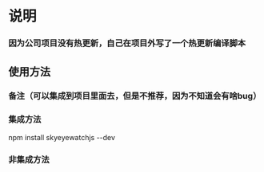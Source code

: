 # 说明

### 因为公司项目没有热更新，自己在项目外写了一个热更新编译脚本

## 使用方法

### 备注（可以集成到项目里面去，但是不推荐，因为不知道会有啥bug）

### 集成方法 

npm install skyeyewatchjs --dev 

### 非集成方法


